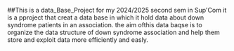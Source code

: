 ##This is a data_Base_Project for my 2024/2025 second sem in Sup'Com 
it is a pproject that creat a data base in which it hold data about down syndrome patients in an association.
the aim ofthis data baqse is to organize the data structure of down syndrome association and help them store and exploit data more efficiently and easly.
